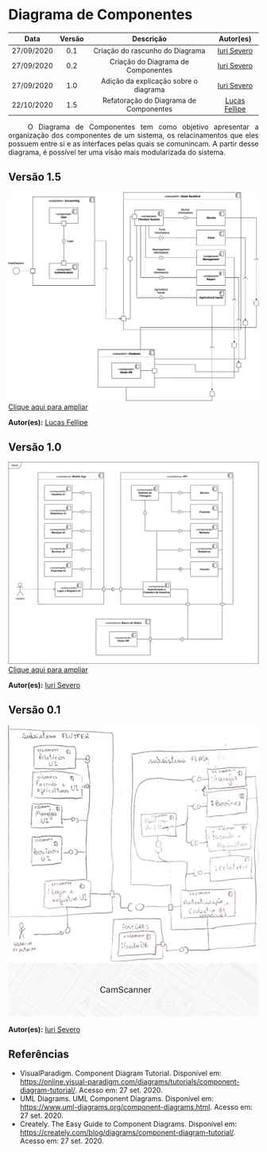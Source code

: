 # Diagrama de Componentes

|    Data    | Versão |                Descrição                |                     Autor(es)                     |
| :--------: | :----: | :-------------------------------------: | :-------------------------------------------: |
| 27/09/2020 |  0.1   | Criação do rascunho do Diagrama | [Iuri Severo](https://github.com/iurisevero) |
| 27/09/2020 |  0.2   | Criação do Diagrama de Componentes | [Iuri Severo](https://github.com/iurisevero) |
| 27/09/2020 |  1.0   | Adição da explicação sobre o diagrama | [Iuri Severo](https://github.com/iurisevero) |
| 22/10/2020 |  1.5   | Refatoração do Diagrama de Componentes | [Lucas Fellipe](https://github.com/lucasfcm9) |

<p align="justify"> &emsp;&emsp; O Diagrama de Componentes tem como objetivo apresentar a organização dos componentes de um sistema, os relacinamentos que eles possuem entre si e as interfaces pelas quais se comunincam. A partir desse diagrama, é possível ter uma visão mais modularizada do sistema.</p>

## Versão 1.5

<img src="docs/Assets/Img/Modeling/ComponentsDiagram/ComponentsDiagram2.png" alt="Diagrama de Componentes">
<a href="docs/Assets/Img/Modeling/ComponentsDiagram/ComponentsDiagram2.png"> Clique aqui para ampliar</a>

**Autor(es):** [Lucas Fellipe](https://github.com/lucasfcm9)

## Versão 1.0

<img src="docs/Assets/Img/Modeling/ComponentsDiagram/ComponentsDiagram.png" alt="Diagrama de Componentes">
<a href="docs/Assets/Img/Modeling/ComponentsDiagram/ComponentsDiagram.png"> Clique aqui para ampliar</a>

**Autor(es):** [Iuri Severo](https://github.com/iurisevero)

## Versão 0.1

<img src="docs/Assets/Img/Modeling/ComponentsDiagram/ComponentsDiagramDraft.jpg" alt="Rascunho do Diagrama de Componentes">

**Autor(es):** [Iuri Severo](https://github.com/iurisevero)

## Referências
* VisualParadigm. Component Diagram Tutorial. Disponível em: <https://online.visual-paradigm.com/diagrams/tutorials/component-diagram-tutorial/>. Acesso em: 27 set. 2020.
* UML Diagrams. UML Component Diagrams. Disponível em: <https://www.uml-diagrams.org/component-diagrams.html>. Acesso em: 27 set. 2020.
* Creately. The Easy Guide to Component Diagrams. Disponível em: <https://creately.com/blog/diagrams/component-diagram-tutorial/>. Acesso em: 27 set. 2020.